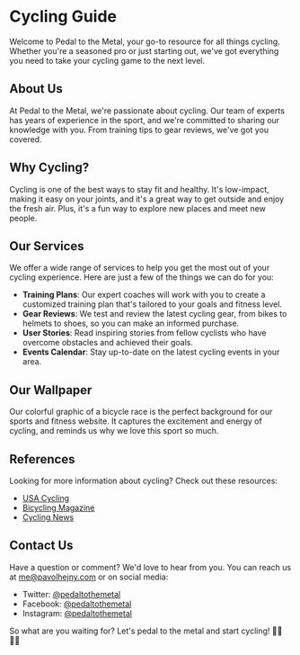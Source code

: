 <!--font:Barlow Condensed-->

# Cycling Guide

Welcome to Pedal to the Metal, your go-to resource for all things cycling. Whether you're a seasoned pro or just starting out, we've got everything you need to take your cycling game to the next level.

## About Us

At Pedal to the Metal, we're passionate about cycling. Our team of experts has years of experience in the sport, and we're committed to sharing our knowledge with you. From training tips to gear reviews, we've got you covered.

## Why Cycling?

Cycling is one of the best ways to stay fit and healthy. It's low-impact, making it easy on your joints, and it's a great way to get outside and enjoy the fresh air. Plus, it's a fun way to explore new places and meet new people.

## Our Services

We offer a wide range of services to help you get the most out of your cycling experience. Here are just a few of the things we can do for you:

-   **Training Plans**: Our expert coaches will work with you to create a customized training plan that's tailored to your goals and fitness level.
-   **Gear Reviews**: We test and review the latest cycling gear, from bikes to helmets to shoes, so you can make an informed purchase.
-   **User Stories**: Read inspiring stories from fellow cyclists who have overcome obstacles and achieved their goals.
-   **Events Calendar**: Stay up-to-date on the latest cycling events in your area.

## Our Wallpaper

Our colorful graphic of a bicycle race is the perfect background for our sports and fitness website. It captures the excitement and energy of cycling, and reminds us why we love this sport so much.

## References

Looking for more information about cycling? Check out these resources:

-   [USA Cycling](#)
-   [Bicycling Magazine](#)
-   [Cycling News](#)

## Contact Us

Have a question or comment? We'd love to hear from you. You can reach us at me@pavolhejny.com or on social media:

-   Twitter: [@pedaltothemetal](#)
-   Facebook: [@pedaltothemetal](#)
-   Instagram: [@pedaltothemetal](#)

So what are you waiting for? Let's pedal to the metal and start cycling! 🚴‍♀️🚴‍♂️

<!--

Write me content for website with wallpaper which alt text is:

"A colorful graphic of a bicycle race for a sports or fitness website"

The name/title of the page should not be 1:1 copy of the alt text but rather a real content of the website which is using this wallpaper.

- Use markdown format
- Start with heading
- Heading should be short and concise
- The content should look like a real website
- The website should not be about the wallpaper, wallpaper is just a related background
- Heading should be contain work "wallpaper" or "background"
- Include real sections like references, contact, user stories, etc. use things relevant to the page purpose.
- Feel free to use structure like headings, bullets, numbering, blockquotes, paragraphs, horizontal lines, etc.
- You can use formatting like bold or _italic_
- You can include UTF-8 emojis
- Links should be only #hash anchors (and you can refer to the document itself)
- Do not include images


---


# "Pedal to the Metal" - Your Ultimate Guide to Cycling

Welcome to Pedal to the Metal, your go-to resource for all things cycling. Whether you're a seasoned pro or just starting out, we've got everything you need to take your cycling game to the next level.

## About Us

At Pedal to the Metal, we're passionate about cycling. Our team of experts has years of experience in the sport, and we're committed to sharing our knowledge with you. From training tips to gear reviews, we've got you covered.

## Why Cycling?

Cycling is one of the best ways to stay fit and healthy. It's low-impact, making it easy on your joints, and it's a great way to get outside and enjoy the fresh air. Plus, it's a fun way to explore new places and meet new people.

## Our Services

We offer a wide range of services to help you get the most out of your cycling experience. Here are just a few of the things we can do for you:

- **Training Plans**: Our expert coaches will work with you to create a customized training plan that's tailored to your goals and fitness level.
- **Gear Reviews**: We test and review the latest cycling gear, from bikes to helmets to shoes, so you can make an informed purchase.
- **User Stories**: Read inspiring stories from fellow cyclists who have overcome obstacles and achieved their goals.
- **Events Calendar**: Stay up-to-date on the latest cycling events in your area.

## Our Wallpaper

Our colorful graphic of a bicycle race is the perfect background for our sports and fitness website. It captures the excitement and energy of cycling, and reminds us why we love this sport so much.

## References

Looking for more information about cycling? Check out these resources:

- [USA Cycling](#)
- [Bicycling Magazine](#)
- [Cycling News](#)

## Contact Us

Have a question or comment? We'd love to hear from you. You can reach us at me@pavolhejny.com or on social media:

- Twitter: [@pedaltothemetal](#)
- Facebook: [@pedaltothemetal](#)
- Instagram: [@pedaltothemetal](#)

So what are you waiting for? Let's pedal to the metal and start cycling! 🚴‍♀️🚴‍♂️

-->
